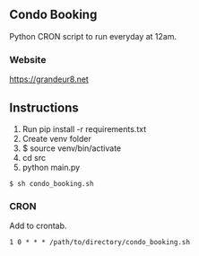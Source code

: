 ## Condo Booking

Python CRON script to run everyday at 12am.

### Website

https://grandeur8.net

## Instructions

1. Run pip install -r requirements.txt
2. Create venv folder
3. $ source venv/bin/activate
4. cd src
5. python main.py

```console
$ sh condo_booking.sh
```

### CRON

Add to crontab.

```
1 0 * * * /path/to/directory/condo_booking.sh
```
